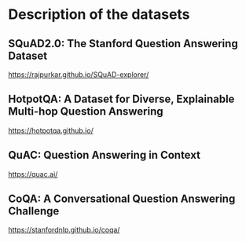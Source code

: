 # Description of the datasets

## SQuAD2.0: The Stanford Question Answering Dataset
https://rajpurkar.github.io/SQuAD-explorer/
## HotpotQA: A Dataset for Diverse, Explainable Multi-hop Question Answering
https://hotpotqa.github.io/
## QuAC: Question Answering in Context
https://quac.ai/
## CoQA: A Conversational Question Answering Challenge 
https://stanfordnlp.github.io/coqa/
